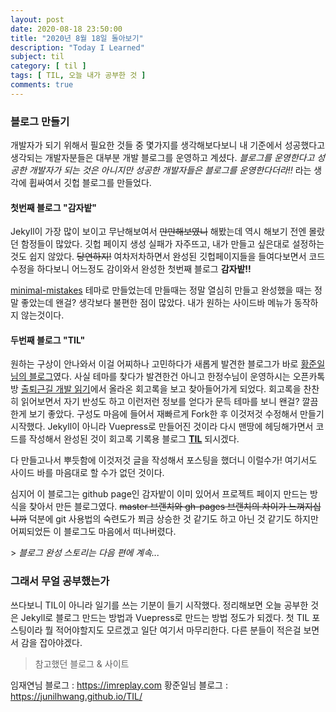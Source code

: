 ```yaml
---
layout: post
date: 2020-08-18 23:50:00
title: "2020년 8월 18일 돌아보기"
description: "Today I Learned"
subject: til
category: [ til ]
tags: [ TIL, 오늘 내가 공부한 것 ]
comments: true
---
```


### 블로그 만들기

개발자가 되기 위해서 필요한 것들 중 몇가지를 생각해보다보니 내 기준에서 성공했다고 생각되는 개발자분들은 대부분 개발 블로그를 운영하고 계셨다.
*블로그를 운영한다고 성공한 개발자가 되는 것은 아니지만 성공한 개발자들은 블로그를 운영한다더라!!* 라는 생각에 휩싸여서 깃헙 블로그를 만들었다.

#### 첫번째 블로그 "감자밭"

Jekyll이 가장 많이 보이고 무난해보여서 ~~만만해보였니~~ 해봤는데 역시 해보기 전엔 몰랐던 함정들이 많았다.
깃헙 페이지 생성 실패가 자주뜨고, 내가 만들고 싶은대로 설정하는 것도 쉽지 않았다. ~~당연하지!~~
여차저차하면서 완성된 깃헙페이지들을 들여다보면서 코드 수정을 하다보니 어느정도 감이와서 완성한 첫번째 블로그 **감자밭!!**

[minimal-mistakes](https://github.com/mmistakes/minimal-mistakes) 테마로 만들었는데 만들때는 정말 열심히 만들고 완성했을 때는 정말 좋았는데 왠걸? 생각보다 불편한 점이 많았다. 내가 원하는 사이드바 메뉴가 동작하지 않는것이다.

#### 두번째 블로그 "TIL"

원하는 구상이 안나와서 이걸 어찌하나 고민하다가 새롭게 발견한 블로그가 바로 [황준일님의 블로그](https://junilhwang.github.io/TIL/)였다.
사실 테마를 찾다가 발견한건 아니고 한정수님이 운영하시는 오픈카톡방 [출퇴근길 개발 읽기](open.kakao.com/o/gx89mP0)에서 올라온 회고록을 보고 찾아들어가게 되었다.
회고록을 찬찬히 읽어보면서 자기 반성도 하고 이런저런 정보를 얻다가 문득 테마를 보니 왠걸? 깔끔한게 보기 좋았다. 구성도 마음에 들어서 재빠르게 Fork한 후 이것저것 수정해서 만들기 시작했다.
Jekyll이 아니라 Vuepress로 만들어진 것이라 다시 맨땅에 헤딩해가면서 코드를 작성해서 완성된 것이 회고록 기록용 블로그 [**TIL**](https://yadon079.github.io/TIL/) 되시겠다.

다 만들고나서 뿌듯함에 이것저것 글을 작성해서 포스팅을 했더니 이럴수가! 여기서도 사이드 바를 마음대로 할 수가 없던 것이다.

심지어 이 블로그는 github page인 감자밭이 이미 있어서 프로젝트 페이지 만드는 방식을 찾아서 만든 블로그였다. ~~master 브랜치와 gh-pages 브랜치의 차이가 느껴지십니까~~
덕분에 git 사용법의 숙련도가 쬐금 상승한 것 같기도 하고 아닌 것 같기도 하지만 어찌되었든 이 블로그도 마음에서 떠나버렸다.

\> *블로그 완성 스토리는 다음 편에 계속...*

### 그래서 무얼 공부했는가

쓰다보니 TIL이 아니라 일기를 쓰는 기분이 들기 시작했다.
정리해보면 오늘 공부한 것은 Jekyll로 블로그 만드는 방법과 Vuepress로 만드는 방법 정도가 되겠다.
첫 TIL 포스팅이라 뭘 적어야할지도 모르겠고 일단 여기서 마무리한다.
다른 분들이 적은걸 보면서 감을 잡아야겠다.

> 참고했던 블로그 & 사이트

임재연님 블로그 : https://imreplay.com
황준일님 블로그 : https://junilhwang.github.io/TIL/
